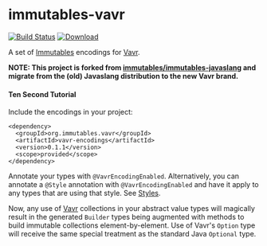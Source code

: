 immutables-vavr
===

[![Build Status](https://travis-ci.org/alexmera/immutables-vavr.svg)](https://travis-ci.org/alexmera/immutables-vavr)
[![Download](https://api.bintray.com/packages/alexmera/mvn/immutables-vavr/images/download.svg) ](https://bintray.com/alexmera/mvn/immutables-vavr/_latestVersion)

A set of [Immutables](http://immutables.org) encodings for [Vavr](http://www.vavr.io).

**NOTE: This project is forked from [immutables/immutables-javaslang](https://github.com/immutables/immutables-javaslang)
and migrate from the (old) Javaslang distribution to the new Vavr brand.** 

#### Ten Second Tutorial

Include the encodings in your project:

```
<dependency>
  <groupId>org.immutables.vavr</groupId>
  <artifactId>vavr-encodings</artifactId>
  <version>0.1.1</version>
  <scope>provided</scope>
</dependency>
```

Annotate your types with `@VavrEncodingEnabled`. Alternatively,
you can annotate a `@Style` annotation with `@VavrEncodingEnabled`
and have it apply to any types that are using that style. See
[Styles](http://immutables.github.io/style.html).

Now, any use of [Vavr](http://www.vavr.io) collections in your
abstract value types will magically result in the generated `Builder`
types being augmented with methods to build immutable collections
element-by-element. Use of Vavr's `Option` type will receive
the same special treatment as the standard Java `Optional` type.

